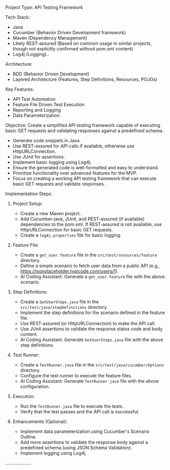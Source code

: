 Project Type: API Testing Framework

Tech Stack:
- Java
- Cucumber (Behavior Driven Development framework)
- Maven (Dependency Management)
- Likely REST-assured (Based on common usage in similar projects, though not explicitly confirmed without pom.xml content)
- Log4j (Logging)..

Architecture:
- BDD (Behavior Driven Development)
- Layered Architecture (Features, Step Definitions, Resources, POJOs)

Key Features:
- API Test Automation
- Feature File Driven Test Execution
- Reporting and Logging
- Data Parameterization

Objective: Create a simplified API testing framework capable of executing basic GET requests and validating responses against a predefined schema.
- Generate code snippets in Java.
- Use REST-assured for API calls if available, otherwise use HttpURLConnection.
- Use JUnit for assertions.
- Implement basic logging using Log4j.
- Ensure the generated code is well-formatted and easy to understand.
- Prioritize functionality over advanced features for the MVP.
- Focus on creating a working API testing framework that can execute basic GET requests and validate responses.

Implementation Steps:

1. Project Setup:
   - Create a new Maven project.
   - Add Cucumber-java, JUnit, and REST-assured (if available) dependencies to the pom.xml. If REST-assured is not available, use HttpURLConnection for basic GET requests.
   - Create a `log4j.properties` file for basic logging.

2. Feature File:
   - Create a `get_user.feature` file in the `src/test/resources/feature` directory.
   - Define a simple scenario to fetch user data from a public API (e.g., https://jsonplaceholder.typicode.com/users/1).
   - AI Coding Assistant: Generate a `get_user.feature` file with the above scenario.

3. Step Definitions:
   - Create a `GetUserSteps.java` file in the `src/test/java/stepDefinitions` directory.
   - Implement the step definitions for the scenario defined in the feature file.
   - Use REST-assured (or HttpURLConnection) to make the API call.
   - Use JUnit assertions to validate the response status code and body content.
   - AI Coding Assistant: Generate `GetUserSteps.java` file with the above step definitions.

4. Test Runner:
   - Create a `TestRunner.java` file in the `src/test/java/cucumber/Options` directory.
   - Configure the test runner to execute the feature files.
   - AI Coding Assistant: Generate `TestRunner.java` file with the above configuration.

5. Execution:
   - Run the `TestRunner.java` file to execute the tests.
   - Verify that the test passes and the API call is successful.

6. Enhancements (Optional):
   - Implement data parameterization using Cucumber's Scenario Outline.
   - Add more assertions to validate the response body against a predefined schema (using JSON Schema Validation).
   - Implement logging using Log4j.

....................
